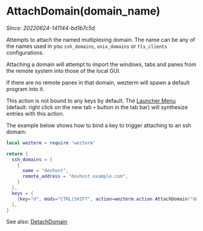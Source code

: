 # AttachDomain(domain_name)

*Since: 20220624-141144-bd1b7c5d*

Attempts to attach the named multiplexing domain.  The name can be any of the
names used in you `ssh_domains`, `unix_domains` or `tls_clients`
configurations.

Attaching a domain will attempt to import the windows, tabs and panes from the
remote system into those of the local GUI.

If there are no remote panes in that domain, wezterm will spawn a default
program into it.

This action is not bound to any keys by default. The [Launcher Menu](../../launch.md#the-launcher-menu)
(default: right click on the new tab `+` button in the tab bar) will synthesize
entries with this action.

The example below shows how to bind a key to trigger attaching to an ssh domain:

```lua
local wezterm = require 'wezterm'

return {
  ssh_domains = {
    {
      name = "devhost",
      remote_address = "devhost.example.com",
    }
  },
  keys = {
    {key="U", mods="CTRL|SHIFT", action=wezterm.action.AttachDomain("devhost")},
  },
}
```

See also: [DetachDomain](DetachDomain.md)
